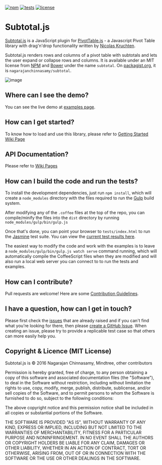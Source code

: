 [![npm](http://nagarajanchinnasamy.com/subtotal/images/subtotal_npm.svg)](https://www.npmjs.com/package/subtotal) [![tests](http://nagarajanchinnasamy.com/subtotal/images/subtotal_tests.svg)](http://nagarajanchinnasamy.com/subtotal/tests/) [![license](http://nagarajanchinnasamy.com/subtotal/images/subtotal_license.svg)](https://github.com/nagarajanchinnasamy/subtotal/blob/master/LICENSE)


# Subtotal.js

[Subtotal.js](http://nagarajanchinnasamy.com/subtotal) is a JavaScript plugin for [PivotTable.js](https://pivottable.js.org/examples/) - a Javascript Pivot Table library with drag'n'drop functionality written by [Nicolas Kruchten](http://nicolas.kruchten.com).

Subtotal.js renders rows and columns of a pivot table with subtotals and lets the user expand or collapse rows and columns. It is available under an MIT license from [NPM](https://www.npmjs.com/package/subtotal) and [Bower](http://bower.io/) under the name `subtotal`. On [packagist.org](https://packagist.org/packages/nagarajanchinnasamy/subtotal), it is `nagarajanchinnasamy/subtotal`.

![image](http://nagarajanchinnasamy.com/subtotal/images/subtotal-renderer-pivotui.png)

## Where can I see the demo?

You can see the live demo at [examples page](http://nagarajanchinnasamy.com/subtotal/examples/index.html).

## How can I get started?

To know how to load and use this library, please refer to [Getting Started Wiki Page](docs/Getting-Started)

## API Documentation?

Please refer to [Wiki Pages](docs/Home)

## How can I build the code and run the tests?

To install the development dependencies, just run `npm install`, which will create a `node_modules` directory with the files required to run the [Gulp](http://gulpjs.com/) build system.

After modifying any of the `.coffee` files at the top of the repo, you can compile/minify the files into the `dist` directory by running `node_modules/gulp/bin/gulp.js`

Once that's done, you can point your browser to `tests/index.html` to run the [Jasmine](http://jasmine.github.io/) test suite. You can view the [current test results here](http://nagarajanchinnasamy.com/subtotal/tests).

The easiest way to modify the code and work with the examples is to leave a `node_modules/gulp/bin/gulp.js watch serve` command running, which will automatically compile the CoffeeScript files when they are modified and will also run a local web server you can connect to to run the tests and examples.

## How can I contribute?

Pull requests are welcome! Here are some [Contribution Guidelines](https://github.com/nagarajanchinnasamy/subtotal/blob/master/CONTRIBUTING.md).

## I have a question, how can I get in touch?

Please first check the [issues](https://github.com/nagarajanchinnasamy/subtotal/issues) that are already raised and if you can't find what you're looking for there, then please [create a GitHub Issue](https://github.com/nagarajanchinnasamy/subtotal/issues/new). When creating an issue, please try to provide a replicable test case so that others can more easily help you.

## Copyright & Licence (MIT License)

Subtotal.js is © 2016 Nagarajan Chinnasamy, Mindtree, other contributors

Permission is hereby granted, free of charge, to any person obtaining a copy of this software and associated documentation files (the "Software"), to deal in the Software without restriction, including without limitation the rights to use, copy, modify, merge, publish, distribute, sublicense, and/or sell copies of the Software, and to permit persons to whom the Software is furnished to do so, subject to the following conditions:

The above copyright notice and this permission notice shall be included in all copies or substantial portions of the Software.

THE SOFTWARE IS PROVIDED "AS IS", WITHOUT WARRANTY OF ANY KIND, EXPRESS OR IMPLIED, INCLUDING BUT NOT LIMITED TO THE WARRANTIES OF MERCHANTABILITY, FITNESS FOR A PARTICULAR PURPOSE AND NONINFRINGEMENT. IN NO EVENT SHALL THE AUTHORS OR COPYRIGHT HOLDERS BE LIABLE FOR ANY CLAIM, DAMAGES OR OTHER LIABILITY, WHETHER IN AN ACTION OF CONTRACT, TORT OR OTHERWISE, ARISING FROM, OUT OF OR IN CONNECTION WITH THE SOFTWARE OR THE USE OR OTHER DEALINGS IN THE SOFTWARE.
